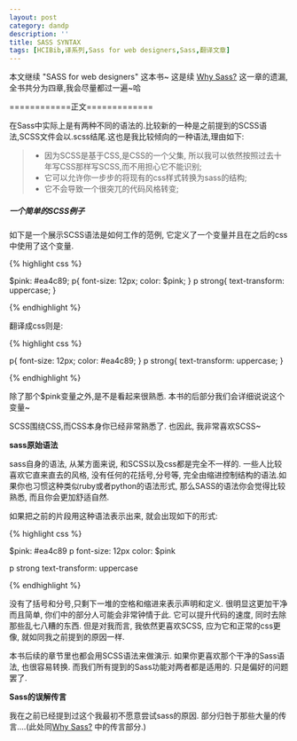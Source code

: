 ```yaml
---
layout: post
category: dandp
description: ''
title: SASS SYNTAX
tags: [HCIBib,译系列,Sass for web designers,Sass,翻译文章]
---
```


本文继续 "SASS for web designers" 这本书~ 这是续 <a href="http://callmet.zzgary.info/2013/12/16/translation-why-sass/" target="_blank">Why Sass?</a> 这一章的遗漏,全书共分为四章,我会尽量都过一遍~哈

============正文=============

在Sass中实际上是有两种不同的语法的.比较新的一种是之前提到的SCSS语法,SCSS文件会以.scss结尾.这也是我比较倾向的一种语法,理由如下:

<blockquote>
  <ul>
    <li>因为SCSS是基于CSS,是CSS的一个父集, 所以我可以依然按照过去十年写CSS那样写SCSS,而不用担心它不能识别;</li>
	<li>它可以允许你一步步的将现有的css样式转换为sass的结构;</li>
	<li>它不会导致一个很突兀的代码风格转变;</li>
</ul>
</blockquote>

<h5><strong>一个简单的SCSS例子</strong></h5>

如下是一个展示SCSS语法是如何工作的范例, 它定义了一个变量并且在之后的css中使用了这个变量.


{% highlight css %}

$pink: #ea4c89;
p{
font-size: 12px;
color: $pink;
}
p strong{
text-transform: uppercase;
}

{% endhighlight %}

翻译成css则是:

{% highlight css %}

p{
font-size: 12px;
color: #ea4c89;
}
p strong{
text-transform: uppercase;
}

{% endhighlight %}

除了那个$pink变量之外,是不是看起来很熟悉. 本书的后部分我们会详细说说这个变量~

SCSS围绕CSS,而CSS本身你已经非常熟悉了. 也因此, 我非常喜欢SCSS~

<strong>sass原始语法</strong>

sass自身的语法, 从某方面来说, 和SCSS以及css都是完全不一样的. 一些人比较喜欢它直来直去的风格, 没有任何的花括号,分号等, 完全由缩进控制结构的语法.如果你也习惯这种类似ruby或者python的语法形式, 那么SASS的语法你会觉得比较熟悉, 而且你会更加舒适自然.

如果把之前的片段用这种语法表示出来, 就会出现如下的形式:


{% highlight css %}

$pink: #ea4c89
p
	font-size: 12px
	color: $pink

p strong
	text-transform: uppercase

{% endhighlight %}

没有了括号和分号,只剩下一堆的空格和缩进来表示声明和定义. 很明显这更加干净而且简单, 你们中的部分人可能会非常钟情于此. 它可以提升代码的速度, 同时去除那些乱七八糟的东西. 但是对我而言, 我依然更喜欢SCSS, 应为它和正常的css更像, 就如同我之前提到的原因一样.

本书后续的章节里也都会用SCSS语法来做演示. 如果你更喜欢那个干净的Sass语法, 也很容易转换. 而我们所有提到的Sass功能对两者都是适用的. 只是偏好的问题罢了. 

<strong>Sass的误解传言</strong>

我在之前已经提到过这个我最初不愿意尝试sass的原因. 部分归咎于那些大量的传言....(此处同<a href="http://callmet.zzgary.info/2013/12/16/translation-why-sass/" target="_blank">Why Sass?</a> 中的传言部分.)
